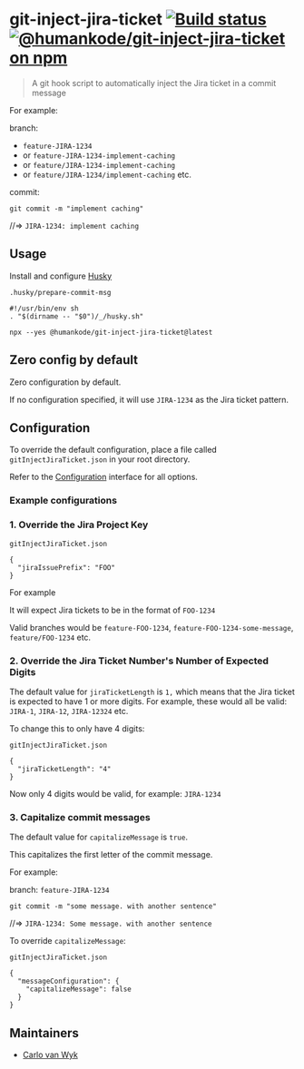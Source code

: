 # git-inject-jira-ticket [![Build status](https://github.com/thecarlo/git-inject-jira-ticket/actions/workflows/build.yml/badge.svg)](https://github.com/thecarlo/git-inject-jira-ticket/actions/workflows/build.yml) [![@humankode/git-inject-jira-ticket on npm](https://img.shields.io/npm/v/@humankode/git-inject-jira-ticket)](https://www.npmjs.com/package/@humankode/git-inject-jira-ticket)

> A git hook script to automatically inject the Jira ticket in a commit message

For example:

branch:

- `feature-JIRA-1234`
- or `feature-JIRA-1234-implement-caching`
- or `feature/JIRA-1234-implement-caching`
- or `feature/JIRA-1234/implement-caching` etc.

commit:

`git commit -m "implement caching"`

//=> `JIRA-1234: implement caching`

## Usage

Install and configure [Husky](https://www.npmjs.com/package/husky)

`.husky/prepare-commit-msg`

```
#!/usr/bin/env sh
. "$(dirname -- "$0")/_/husky.sh"

npx --yes @humankode/git-inject-jira-ticket@latest
```

## Zero config by default

Zero configuration by default.

If no configuration specified, it will use `JIRA-1234` as the Jira ticket pattern.

## Configuration

To override the default configuration, place a file called `gitInjectJiraTicket.json` in your root directory.

Refer to the [Configuration](src/interfaces/configuration.ts) interface for all options.

### Example configurations

### 1. Override the Jira Project Key

`gitInjectJiraTicket.json`

```
{
  "jiraIssuePrefix": "FOO"
}
```

For example

It will expect Jira tickets to be in the format of `FOO-1234`

Valid branches would be `feature-FOO-1234`, `feature-FOO-1234-some-message`, `feature/FOO-1234` etc.

### 2. Override the Jira Ticket Number's Number of Expected Digits

The default value for `jiraTicketLength` is `1,` which means that the Jira ticket is expected to have 1 or more digits.
For example, these would all be valid: `JIRA-1`, `JIRA-12`, `JIRA-12324` etc.

To change this to only have 4 digits:

`gitInjectJiraTicket.json`

```
{
  "jiraTicketLength": "4"
}
```

Now only 4 digits would be valid, for example: `JIRA-1234`

### 3. Capitalize commit messages

The default value for `capitalizeMessage` is `true`.

This capitalizes the first letter of the commit message.

For example:

branch: `feature-JIRA-1234`

`git commit -m "some message. with another sentence"`

//=> `JIRA-1234: Some message. with another sentence`

To override `capitalizeMessage`:

`gitInjectJiraTicket.json`

```
{
  "messageConfiguration": {
    "capitalizeMessage": false
  }
}

```

## Maintainers

- [Carlo van Wyk](https://github.com/thecarlo)
